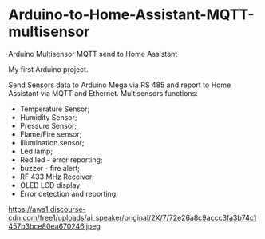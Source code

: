# Arduino-to-Home-Assistant-MQTT-multisensor
Arduino Multisensor MQTT send to Home Assistant

My first Arduino project.

Send Sensors data to Arduino Mega via RS 485 and report to Home Assistant via MQTT and Ethernet.
Multisensors functions:
- Temperature Sensor;
- Humidity Sensor;
- Pressure Sensor;
- Flame/Fire sensor;
- Illumination sensor;
- Led lamp;
- Red led - error reporting;
- buzzer - fire alert;
- RF 433 MHz Receiver;
- OLED LCD display;
- Error detection and reporting;

https://aws1.discourse-cdn.com/free1/uploads/ai_speaker/original/2X/7/72e26a8c9accc3fa3b74c1457b3bce80ea670246.jpeg
